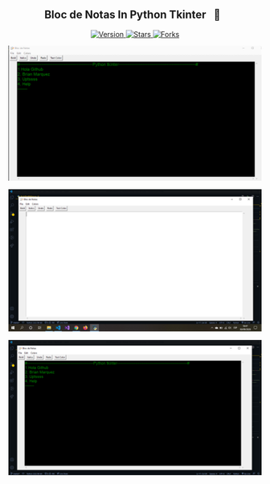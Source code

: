 <h2 align="center">Bloc de Notas In Python Tkinter &nbsp; 📝 &nbsp;</h2>

<p align="center">
  
  <a href="https://github.com/BrianMarquez3/Bloc-de-Notas-In-Python/tags">
    <img src="https://img.shields.io/github/tag/BrianMarquez3/Bloc-de-Notas-In-Python.svg?label=version&style=flat" alt="Version">
  </a>
  <a href="https://github.com/BrianMarquez3/Bloc-de-Notas-In-Python/stargazers">
    <img src="https://img.shields.io/github/stars/BrianMarquez3/Bloc-de-Notas-In-Python.svg?style=flat" alt="Stars">
  </a>
  <a href="https://github.com/BrianMarquez3/Bloc-de-Notas-In-Python/network">
    <img src="https://img.shields.io/github/forks/BrianMarquez3/PBloc-de-Notas-In-Python.svg?style=flat" alt="Forks">
  </a>  
</p>

![python](./images/main.gif)

![python](./images/image2.png)

![python](./images/image1.png)
